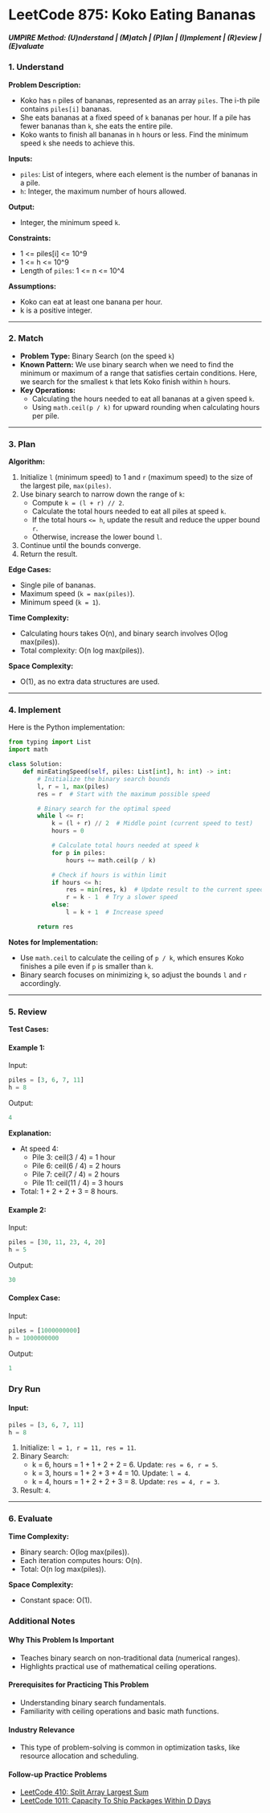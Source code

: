 # LeetCode 875: Koko Eating Bananas

##### UMPIRE Method: (U)nderstand | (M)atch | (P)lan | (I)mplement | (R)eview | (E)valuate

### 1. Understand

**Problem Description:**
- Koko has `n` piles of bananas, represented as an array `piles`. The i-th pile contains `piles[i]` bananas.
- She eats bananas at a fixed speed of `k` bananas per hour. If a pile has fewer bananas than `k`, she eats the entire pile.
- Koko wants to finish all bananas in `h` hours or less. Find the minimum speed `k` she needs to achieve this.

**Inputs:**
- `piles`: List of integers, where each element is the number of bananas in a pile.
- `h`: Integer, the maximum number of hours allowed.

**Output:**
- Integer, the minimum speed `k`.

**Constraints:**
- 1 <= piles[i] <= 10^9
- 1 <= h <= 10^9
- Length of `piles`: 1 <= n <= 10^4

**Assumptions:**
- Koko can eat at least one banana per hour.
- k is a positive integer.

---

### 2. Match

- **Problem Type:** Binary Search (on the speed `k`)
- **Known Pattern:** We use binary search when we need to find the minimum or maximum of a range that satisfies certain conditions. Here, we search for the smallest `k` that lets Koko finish within `h` hours.
- **Key Operations:**
  - Calculating the hours needed to eat all bananas at a given speed `k`.
  - Using `math.ceil(p / k)` for upward rounding when calculating hours per pile.

---

### 3. Plan

**Algorithm:**
1. Initialize `l` (minimum speed) to 1 and `r` (maximum speed) to the size of the largest pile, `max(piles)`.
2. Use binary search to narrow down the range of `k`:
   - Compute `k = (l + r) // 2`.
   - Calculate the total hours needed to eat all piles at speed `k`.
   - If the total hours `<= h`, update the result and reduce the upper bound `r`.
   - Otherwise, increase the lower bound `l`.
3. Continue until the bounds converge.
4. Return the result.

**Edge Cases:**
- Single pile of bananas.
- Maximum speed (`k = max(piles)`).
- Minimum speed (`k = 1`).

**Time Complexity:**
- Calculating hours takes O(n), and binary search involves O(log max(piles)).
- Total complexity: O(n log max(piles)).

**Space Complexity:**
- O(1), as no extra data structures are used.

---

### 4. Implement

Here is the Python implementation:

```python
from typing import List
import math

class Solution:
    def minEatingSpeed(self, piles: List[int], h: int) -> int:
        # Initialize the binary search bounds
        l, r = 1, max(piles)
        res = r  # Start with the maximum possible speed

        # Binary search for the optimal speed
        while l <= r:
            k = (l + r) // 2  # Middle point (current speed to test)
            hours = 0

            # Calculate total hours needed at speed k
            for p in piles:
                hours += math.ceil(p / k)

            # Check if hours is within limit
            if hours <= h:
                res = min(res, k)  # Update result to the current speed
                r = k - 1  # Try a slower speed
            else:
                l = k + 1  # Increase speed

        return res
```

**Notes for Implementation:**
- Use `math.ceil` to calculate the ceiling of `p / k`, which ensures Koko finishes a pile even if `p` is smaller than `k`.
- Binary search focuses on minimizing `k`, so adjust the bounds `l` and `r` accordingly.

---

### 5. Review

**Test Cases:**

#### Example 1:
Input:
```python
piles = [3, 6, 7, 11]
h = 8
```
Output:
```python
4
```
**Explanation:**
- At speed 4:
  - Pile 3: ceil(3 / 4) = 1 hour
  - Pile 6: ceil(6 / 4) = 2 hours
  - Pile 7: ceil(7 / 4) = 2 hours
  - Pile 11: ceil(11 / 4) = 3 hours
- Total: 1 + 2 + 2 + 3 = 8 hours.

#### Example 2:
Input:
```python
piles = [30, 11, 23, 4, 20]
h = 5
```
Output:
```python
30
```

#### Complex Case:
Input:
```python
piles = [1000000000]
h = 1000000000
```
Output:
```python
1
```

### Dry Run

#### Input:
```python
piles = [3, 6, 7, 11]
h = 8
```

1. Initialize: `l = 1, r = 11, res = 11`.
2. Binary Search:
   - k = 6, hours = 1 + 1 + 2 + 2 = 6. Update: `res = 6, r = 5`.
   - k = 3, hours = 1 + 2 + 3 + 4 = 10. Update: `l = 4`.
   - k = 4, hours = 1 + 2 + 2 + 3 = 8. Update: `res = 4, r = 3`.
3. Result: `4`.

---

### 6. Evaluate

**Time Complexity:**
- Binary search: O(log max(piles)).
- Each iteration computes hours: O(n).
- Total: O(n log max(piles)).

**Space Complexity:**
- Constant space: O(1).

### Additional Notes

#### Why This Problem Is Important
- Teaches binary search on non-traditional data (numerical ranges).
- Highlights practical use of mathematical ceiling operations.

#### Prerequisites for Practicing This Problem
- Understanding binary search fundamentals.
- Familiarity with ceiling operations and basic math functions.

#### Industry Relevance
- This type of problem-solving is common in optimization tasks, like resource allocation and scheduling.

#### Follow-up Practice Problems
- [LeetCode 410: Split Array Largest Sum](https://leetcode.com/problems/split-array-largest-sum/)
- [LeetCode 1011: Capacity To Ship Packages Within D Days](https://leetcode.com/problems/capacity-to-ship-packages-within-d-days/)
